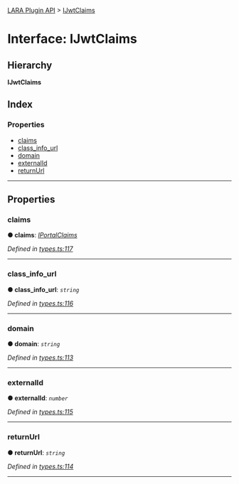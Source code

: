 [LARA Plugin API](../README.md) > [IJwtClaims](../interfaces/ijwtclaims.md)

# Interface: IJwtClaims

## Hierarchy

**IJwtClaims**

## Index

### Properties

* [claims](ijwtclaims.md#claims)
* [class_info_url](ijwtclaims.md#class_info_url)
* [domain](ijwtclaims.md#domain)
* [externalId](ijwtclaims.md#externalid)
* [returnUrl](ijwtclaims.md#returnurl)

---

## Properties

<a id="claims"></a>

###  claims

**● claims**: *[IPortalClaims](iportalclaims.md)*

*Defined in [types.ts:117](https://github.com/concord-consortium/lara/blob/a5f2a518/lara-typescript/src/plugin-api/types.ts#L117)*

___
<a id="class_info_url"></a>

###  class_info_url

**● class_info_url**: *`string`*

*Defined in [types.ts:116](https://github.com/concord-consortium/lara/blob/a5f2a518/lara-typescript/src/plugin-api/types.ts#L116)*

___
<a id="domain"></a>

###  domain

**● domain**: *`string`*

*Defined in [types.ts:113](https://github.com/concord-consortium/lara/blob/a5f2a518/lara-typescript/src/plugin-api/types.ts#L113)*

___
<a id="externalid"></a>

###  externalId

**● externalId**: *`number`*

*Defined in [types.ts:115](https://github.com/concord-consortium/lara/blob/a5f2a518/lara-typescript/src/plugin-api/types.ts#L115)*

___
<a id="returnurl"></a>

###  returnUrl

**● returnUrl**: *`string`*

*Defined in [types.ts:114](https://github.com/concord-consortium/lara/blob/a5f2a518/lara-typescript/src/plugin-api/types.ts#L114)*

___

